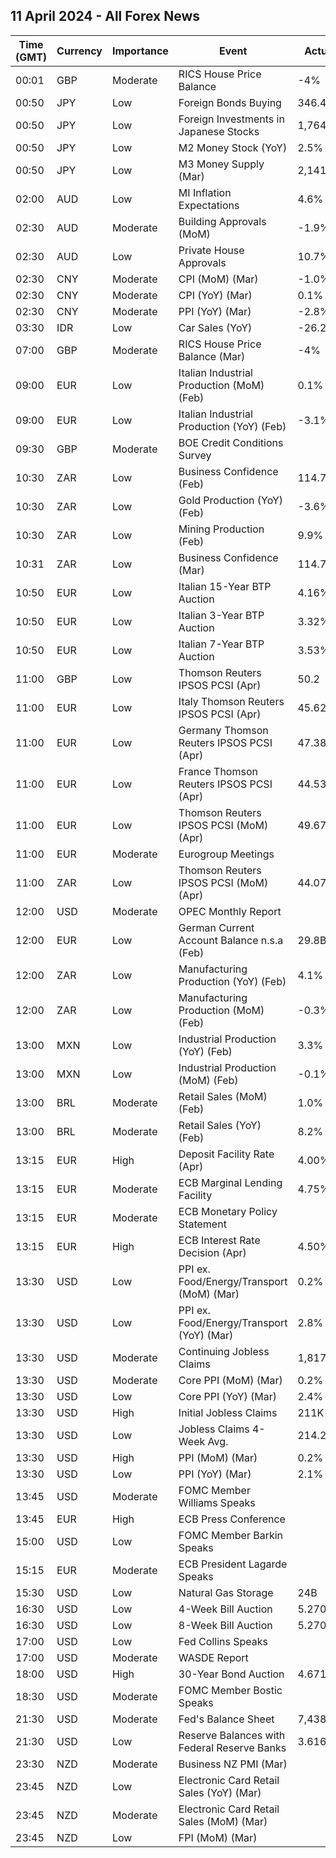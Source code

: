 ## 11 April 2024 - All Forex News

| Time (GMT) | Currency | Importance | Event | Actual | Forecast | Previous |
|------|----------|------------|-------|--------|----------|----------|
| 00:01 | GBP | Moderate | RICS House Price Balance | -4% | -6% | -10% |
| 00:50 | JPY | Low | Foreign Bonds Buying | 346.4B |  | -1,660.5B |
| 00:50 | JPY | Low | Foreign Investments in Japanese Stocks | 1,764.4B |  | -441.6B |
| 00:50 | JPY | Low | M2 Money Stock (YoY) | 2.5% | 2.4% | 2.4% |
| 00:50 | JPY | Low | M3 Money Supply (Mar) | 2,141.1B |  | 2,140.1B |
| 02:00 | AUD | Low | MI Inflation Expectations | 4.6% |  | 4.3% |
| 02:30 | AUD | Moderate | Building Approvals (MoM) | -1.9% | -1.9% | -2.5% |
| 02:30 | AUD | Low | Private House Approvals | 10.7% | 10.7% | -9.9% |
| 02:30 | CNY | Moderate | CPI (MoM) (Mar) | -1.0% | -0.5% | 1.0% |
| 02:30 | CNY | Moderate | CPI (YoY) (Mar) | 0.1% | 0.4% | 0.7% |
| 02:30 | CNY | Moderate | PPI (YoY) (Mar) | -2.8% | -2.8% | -2.7% |
| 03:30 | IDR | Low | Car Sales (YoY) | -26.20% |  | -18.80% |
| 07:00 | GBP | Moderate | RICS House Price Balance (Mar) | -4% |  | -10% |
| 09:00 | EUR | Low | Italian Industrial Production (MoM) (Feb) | 0.1% | 0.6% | -1.4% |
| 09:00 | EUR | Low | Italian Industrial Production (YoY) (Feb) | -3.1% |  | -3.7% |
| 09:30 | GBP | Moderate | BOE Credit Conditions Survey |  |  |  |
| 10:30 | ZAR | Low | Business Confidence (Feb) | 114.7 |  | 112.3 |
| 10:30 | ZAR | Low | Gold Production (YoY) (Feb) | -3.6% |  | -12.7% |
| 10:30 | ZAR | Low | Mining Production (Feb) | 9.9% | 3.5% | -2.8% |
| 10:31 | ZAR | Low | Business Confidence (Mar) | 114.7 |  | 114.7 |
| 10:50 | EUR | Low | Italian 15-Year BTP Auction | 4.16% |  | 3.85% |
| 10:50 | EUR | Low | Italian 3-Year BTP Auction | 3.32% |  | 3.06% |
| 10:50 | EUR | Low | Italian 7-Year BTP Auction | 3.53% |  | 3.24% |
| 11:00 | GBP | Low | Thomson Reuters IPSOS PCSI (Apr) | 50.2 |  | 47.1 |
| 11:00 | EUR | Low | Italy Thomson Reuters IPSOS PCSI (Apr) | 45.62 |  | 46.94 |
| 11:00 | EUR | Low | Germany Thomson Reuters IPSOS PCSI (Apr) | 47.38 |  | 47.55 |
| 11:00 | EUR | Low | France Thomson Reuters IPSOS PCSI (Apr) | 44.53 |  | 41.72 |
| 11:00 | EUR | Low | Thomson Reuters IPSOS PCSI (MoM) (Apr) | 49.67 |  | 47.15 |
| 11:00 | EUR | Moderate | Eurogroup Meetings |  |  |  |
| 11:00 | ZAR | Low | Thomson Reuters IPSOS PCSI (MoM) (Apr) | 44.07 |  | 43.61 |
| 12:00 | USD | Moderate | OPEC Monthly Report |  |  |  |
| 12:00 | EUR | Low | German Current Account Balance n.s.a (Feb) | 29.8B |  | 27.9B |
| 12:00 | ZAR | Low | Manufacturing Production (YoY) (Feb) | 4.1% | 3.5% | 2.9% |
| 12:00 | ZAR | Low | Manufacturing Production (MoM) (Feb) | -0.3% | 0.4% | 0.4% |
| 13:00 | MXN | Low | Industrial Production (YoY) (Feb) | 3.3% | 3.5% | 2.7% |
| 13:00 | MXN | Low | Industrial Production (MoM) (Feb) | -0.1% | 0.3% | 0.2% |
| 13:00 | BRL | Moderate | Retail Sales (MoM) (Feb) | 1.0% | -1.0% | 2.8% |
| 13:00 | BRL | Moderate | Retail Sales (YoY) (Feb) | 8.2% | 3.3% | 4.0% |
| 13:15 | EUR | High | Deposit Facility Rate (Apr) | 4.00% | 4.00% | 4.00% |
| 13:15 | EUR | Moderate | ECB Marginal Lending Facility | 4.75% | 4.75% | 4.75% |
| 13:15 | EUR | Moderate | ECB Monetary Policy Statement |  |  |  |
| 13:15 | EUR | High | ECB Interest Rate Decision (Apr) | 4.50% | 4.50% | 4.50% |
| 13:30 | USD | Low | PPI ex. Food/Energy/Transport (MoM) (Mar) | 0.2% | 0.2% | 0.3% |
| 13:30 | USD | Low | PPI ex. Food/Energy/Transport (YoY) (Mar) | 2.8% |  | 2.7% |
| 13:30 | USD | Moderate | Continuing Jobless Claims | 1,817K | 1,800K | 1,789K |
| 13:30 | USD | Moderate | Core PPI (MoM) (Mar) | 0.2% | 0.2% | 0.3% |
| 13:30 | USD | Low | Core PPI (YoY) (Mar) | 2.4% | 2.3% | 2.1% |
| 13:30 | USD | High | Initial Jobless Claims | 211K | 216K | 222K |
| 13:30 | USD | Low | Jobless Claims 4-Week Avg. | 214.25K |  | 214.50K |
| 13:30 | USD | High | PPI (MoM) (Mar) | 0.2% | 0.3% | 0.6% |
| 13:30 | USD | Low | PPI (YoY) (Mar) | 2.1% | 2.2% | 1.6% |
| 13:45 | USD | Moderate | FOMC Member Williams Speaks |  |  |  |
| 13:45 | EUR | High | ECB Press Conference |  |  |  |
| 15:00 | USD | Low | FOMC Member Barkin Speaks |  |  |  |
| 15:15 | EUR | Moderate | ECB President Lagarde Speaks |  |  |  |
| 15:30 | USD | Low | Natural Gas Storage | 24B | 14B | -37B |
| 16:30 | USD | Low | 4-Week Bill Auction | 5.270% |  | 5.265% |
| 16:30 | USD | Low | 8-Week Bill Auction | 5.270% |  | 5.260% |
| 17:00 | USD | Low | Fed Collins Speaks |  |  |  |
| 17:00 | USD | Moderate | WASDE Report |  |  |  |
| 18:00 | USD | High | 30-Year Bond Auction | 4.671% |  | 4.331% |
| 18:30 | USD | Moderate | FOMC Member Bostic Speaks |  |  |  |
| 21:30 | USD | Moderate | Fed's Balance Sheet | 7,438B |  | 7,440B |
| 21:30 | USD | Low | Reserve Balances with Federal Reserve Banks | 3.616T |  | 3.541T |
| 23:30 | NZD | Moderate | Business NZ PMI (Mar) |  |  | 49.3 |
| 23:45 | NZD | Low | Electronic Card Retail Sales (YoY) (Mar) |  |  | 2.5% |
| 23:45 | NZD | Moderate | Electronic Card Retail Sales (MoM) (Mar) |  |  | -1.8% |
| 23:45 | NZD | Low | FPI (MoM) (Mar) |  |  | -0.6% |
